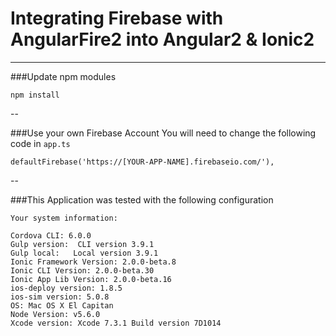 # Integrating Firebase with AngularFire2 into Angular2 & Ionic2
---

###Update npm modules
```
npm install 
```

--

###Use your own Firebase Account
You will need to change the following code in `app.ts`
```
defaultFirebase('https://[YOUR-APP-NAME].firebaseio.com/'),
```

--

###This Application was tested with the following configuration
```
Your system information:

Cordova CLI: 6.0.0
Gulp version:  CLI version 3.9.1
Gulp local:   Local version 3.9.1
Ionic Framework Version: 2.0.0-beta.8
Ionic CLI Version: 2.0.0-beta.30
Ionic App Lib Version: 2.0.0-beta.16
ios-deploy version: 1.8.5
ios-sim version: 5.0.8
OS: Mac OS X El Capitan
Node Version: v5.6.0
Xcode version: Xcode 7.3.1 Build version 7D1014
```
